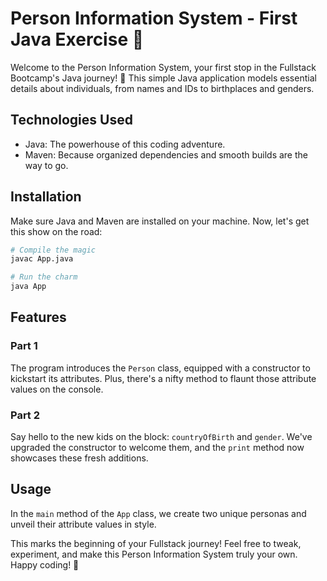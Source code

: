 # Person Information System - First Java Exercise 🌟

Welcome to the Person Information System, your first stop in the Fullstack Bootcamp's Java journey! 🎉 This simple Java application models essential details about individuals, from names and IDs to birthplaces and genders.

## Technologies Used

- Java: The powerhouse of this coding adventure.
- Maven: Because organized dependencies and smooth builds are the way to go.

## Installation

Make sure Java and Maven are installed on your machine. Now, let's get this show on the road:

```bash
# Compile the magic
javac App.java

# Run the charm
java App
```

## Features

### Part 1

The program introduces the `Person` class, equipped with a constructor to kickstart its attributes. Plus, there's a nifty method to flaunt those attribute values on the console.

### Part 2

Say hello to the new kids on the block: `countryOfBirth` and `gender`. We've upgraded the constructor to welcome them, and the `print` method now showcases these fresh additions.

## Usage

In the `main` method of the `App` class, we create two unique personas and unveil their attribute values in style.

This marks the beginning of your Fullstack journey! Feel free to tweak, experiment, and make this Person Information System truly your own. Happy coding! 🌈
